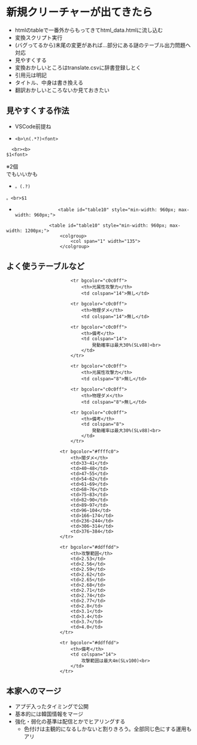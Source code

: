 # 新規クリーチャーが出てきたら

* htmlのtableで一番外からもってきてhtml_data.htmlに流し込む
* 変換スクリプト実行
* (バグってるから)末尾の変更があれば…部分にある謎のテーブル出力問題へ対応
* 見やすくする
* 変換おかしいところはtranslate.csvに辞書登録しとく
* 引用元は明記
* タイトル、中身は書き換える
* 翻訳おかしいところないか見ておきたい

## 見やすくする作法
- VSCode前提ね

- `<b>\n(.*?)<font>`
```
  <br><b>
$1<font>
```
※2個<br>でもいいかも

- `。(.?)`

```
。<br>$1
```

- `                <table id="table10" style="min-width: 960px; max-width: 960px;">`

```
                <table id="table10" style="min-width: 960px; max-width: 1200px;">
                    <colgroup>
                        <col span="1" width="135">
                    </colgroup>
```

## よく使うテーブルなど

```
                        <tr bgcolor="c0c0ff">
                            <th>光属性攻撃力</th>
                            <td colspan="14">無し</td>

                        <tr bgcolor="c0c0ff">
                            <th>物理ダメ</th>
                            <td colspan="14">無し</td>

                        <tr bgcolor="c0c0ff">
                            <th>備考</th>
                            <td colspan="14">
                                発動確率は最大30%(SLv88)<br>
                            </td>
                        </tr>

                        <tr bgcolor="c0c0ff">
                            <th>光属性攻撃力</th>
                            <td colspan="8">無し</td>

                        <tr bgcolor="c0c0ff">
                            <th>物理ダメ</th>
                            <td colspan="8">無し</td>

                        <tr bgcolor="c0c0ff">
                            <th>備考</th>
                            <td colspan="8">
                                発動確率は最大30%(SLv88)<br>
                            </td>
                        </tr>

                    <tr bgcolor="#ffffc0">
                        <th>闇ダメ</th>
                        <td>33~41</td>
                        <td>40~48</td>
                        <td>47~55</td>
                        <td>54~62</td>
                        <td>61~69</td>
                        <td>68~76</td>
                        <td>75~83</td>
                        <td>82~90</td>
                        <td>89~97</td>
                        <td>96~104</td>
                        <td>166~174</td>
                        <td>236~244</td>
                        <td>306~314</td>
                        <td>376~384</td>
                    </tr>

                    <tr bgcolor="#ddffdd">
                        <th>攻撃範囲</th>
                        <td>2.53</td>
                        <td>2.56</td>
                        <td>2.59</td>
                        <td>2.62</td>
                        <td>2.65</td>
                        <td>2.68</td>
                        <td>2.71</td>
                        <td>2.74</td>
                        <td>2.77</td>
                        <td>2.8</td>
                        <td>3.1</td>
                        <td>3.4</td>
                        <td>3.7</td>
                        <td>4.0</td>
                    </tr>

                    <tr bgcolor="#ddffdd">
                        <th>備考</th>
                        <td colspan="14">
                            攻撃範囲は最大4m(SLv100)<br>
                        </td>
                    </tr>

```

## 本家へのマージ
- アプデ入ったタイミングで公開
- 基本的には韓国情報をマージ
- 強化・弱化の基準は配信とかでヒアリングする
  - 色付けは主観的になるしかないと割りきろう。全部同じ色にする運用もアリ

